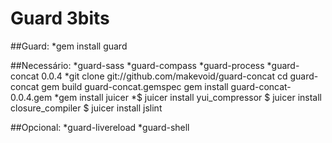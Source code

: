 Guard 3bits
=====

##Guard:
*gem install guard

##Necessário:
*guard-sass
*guard-compass
*guard-process
*guard-concat 0.0.4 
 *git clone git://github.com/makevoid/guard-concat
  cd guard-concat
  gem build guard-concat.gemspec 
  gem install guard-concat-0.0.4.gem
*gem install juicer
  *$ juicer install yui_compressor
  $ juicer install closure_compiler
  $ juicer install jslint

##Opcional:
*guard-livereload
*guard-shell
